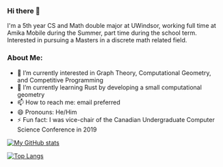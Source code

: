### Hi there 👋

I'm a 5th year CS and Math double major at UWindsor, working full time at Amika Mobile during the Summer, part time during the school term. Interested in pursuing a Masters in a discrete math related field.

### About Me:

- 🔭 I’m currently interested in Graph Theory, Computational Geometry, and Competitive Programming 
- 🌱 I’m currently learning Rust by developing a small computational geometry 
- 📫 How to reach me: email preferred
- 😄 Pronouns: He/Him
- ⚡ Fun fact:   I was vice-chair of the Canadian Undergraduate Computer Science Conference in 2019

[![My GitHub stats](https://github-readme-stats.vercel.app/api?username=WorleyD&count_private=true&show_icons=true&include_all_commits=true&theme=merko)](https://github.com/WorleyD/github-readme-stats)

[![Top Langs](https://github-readme-stats.vercel.app/api/top-langs/?username=WorleyD&layout=compact&theme=merko)](https://github.com/WorleyD/github-readme-stats) 
